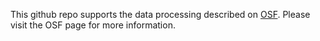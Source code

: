 This github repo supports the data processing described on [OSF](https://osf.io/8cbua/). Please visit the OSF page for more information.
